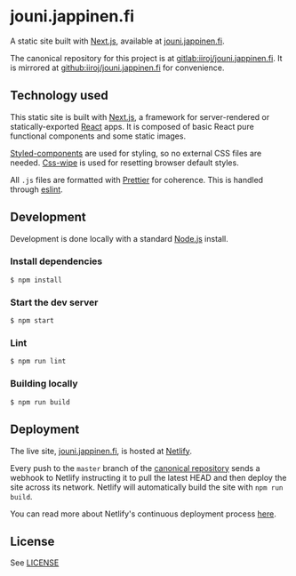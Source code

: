 # jouni.jappinen.fi

A static site built with [Next.js](https://github.com/zeit/next.js/), available at [jouni.jappinen.fi](https://jouni.jappinen.fi).

The canonical repository for this project is at [gitlab:iiroj/jouni.jappinen.fi](https://gitlab.com/iiroj/jouni.jappinen.fi). It is mirrored at [github:iiroj/jouni.jappinen.fi](https://github.com/iiroj/jouni.jappinen.fi) for convenience.

## Technology used

This static site is built with [Next.js](https://github.com/zeit/next.js/), a framework for server-rendered or statically-exported [React](https://facebook.github.io/react/) apps. It is composed of basic React pure functional components and some static images.

[Styled-components](https://styled-components.com) are used for styling, so no external CSS files are needed. [Css-wipe](https://github.com/stackcss/css-wipe) is used for resetting browser default styles.

All `.js` files are formatted with [Prettier](https://prettier.io) for coherence. This is handled through [eslint](http://eslint.org).

## Development

Development is done locally with a standard [Node.js](https://nodejs.org/en/) install.

### Install dependencies
```
$ npm install
```

### Start the dev server
```
$ npm start
```

### Lint
```
$ npm run lint
```

### Building locally
```
$ npm run build
```

## Deployment

The live site, [jouni.jappinen.fi](https://jouni.jappinen.fi), is hosted at [Netlify](https://www.netlify.com).

Every push to the `master` branch of the [canonical repository](https://gitlab.com/iiroj/jouni.jappinen.fi) sends a webhook to Netlify instructing it to pull the latest HEAD and then deploy the site across its network. Netlify will automatically build the site with `npm run build`.

You can read more about Netlify's continuous deployment process [here](https://www.netlify.com/docs/continuous-deployment/).

## License

See [LICENSE](./LICENSE)
